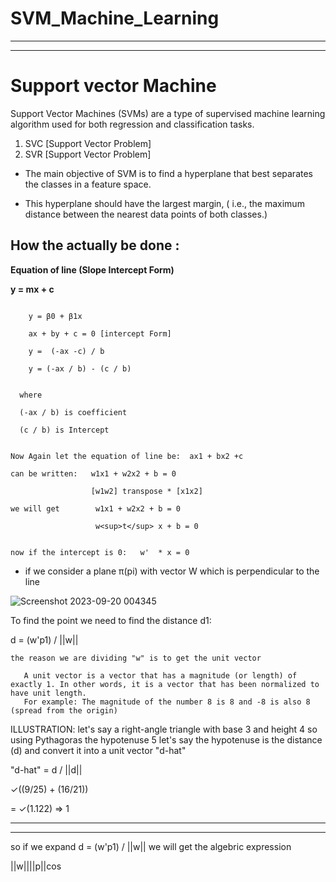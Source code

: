 # SVM_Machine_Learning
---
---
# Support vector Machine
Support Vector Machines (SVMs) are a type of supervised machine learning algorithm used for both regression and classification tasks.


1.   SVC [Support Vector Problem]
2.   SVR [Support Vector Problem]



- The main objective of SVM is to find a hyperplane that best separates the classes in a feature space.

- This hyperplane should have the largest margin,
( i.e., the maximum distance between the nearest data points of both classes.)


## How the actually be done :

**Equation of line (Slope Intercept Form)**

**y = mx + c**
```

    y = β0 + β1x

    ax + by + c = 0 [intercept Form]
  
    y =  (-ax -c) / b

    y = (-ax / b) - (c / b)

  
  where

  (-ax / b) is coefficient
  
  (c / b) is Intercept
```
```

Now Again let the equation of line be:  ax1 + bx2 +c

can be written:   w1x1 + w2x2 + b = 0

                  [w1w2] transpose * [x1x2]

we will get        w1x1 + w2x2 + b = 0

                   w<sup>t</sup> x + b = 0


now if the intercept is 0:   w'  * x = 0
```

- if we consider a plane π(pi) with vector W which is perpendicular to the line 

![Screenshot 2023-09-20 004345](https://github.com/MANOJ-S-NEGI/SVM_Machine_Learning/assets/99602627/914b17b8-d70c-4dd6-8134-f4d66d9a10cf)

To find the point we need to find the distance  d1:

d = (w'p1) / ||w||

```
the reason we are dividing "w" is to get the unit vector

   A unit vector is a vector that has a magnitude (or length) of exactly 1. In other words, it is a vector that has been normalized to have unit length.
   For example: The magnitude of the number 8 is 8 and -8 is also 8 (spread from the origin)
```
ILLUSTRATION:
let's say a right-angle triangle with base 3 and height 4 so using Pythagoras the hypotenuse 5 
let's say the hypotenuse is the distance (d) and convert it into a unit vector  "d-hat"

"d-hat" = d / ||d||

✓((9/25) + (16/21))

= ✓(1.122) => 1


---
---
so if we expand d = (w'p1) / ||w|| we will get the algebric expression

||w||||p||cos








